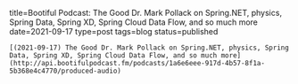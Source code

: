 
title=Bootiful Podcast: The Good Dr. Mark Pollack on Spring.NET, physics, Spring Data, Spring XD, Spring Cloud Data Flow, and so much more
date=2021-09-17
type=post
tags=blog
status=published
~~~~~~
[(2021-09-17) The Good Dr. Mark Pollack on Spring.NET, physics, Spring Data, Spring XD, Spring Cloud Data Flow, and so much more](http://api.bootifulpodcast.fm/podcasts/1a6e6eee-917d-4b57-8f1a-5b368e4c4770/produced-audio) 
            